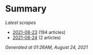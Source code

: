 # Summary
*Latest scrapes*
* [2021-08-23](https://github.com/nuuuwan/news_lk/blob/data/news_lk.2021-08-23.json) (194 articles)
* [2021-08-24](https://github.com/nuuuwan/news_lk/blob/data/news_lk.2021-08-24.json) (2 articles)

*Generated at 01:26AM, August 24, 2021*